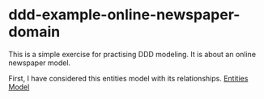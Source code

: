 # ddd-example-online-newspaper-domain
This is a simple exercise for practising DDD modeling. It is about an online newspaper model.

First, I have considered this entities model with its relationships.
[Entities Model](/doc/entity-model-diagram?raw=true "Entities Model")



